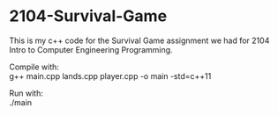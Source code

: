 # 2104-Survival-Game
This is my c++ code for the Survival Game assignment we had for 2104 Intro to Computer Engineering Programming. 

Compile with:   
g++ main.cpp lands.cpp player.cpp -o main -std=c++11

Run with:       
./main



